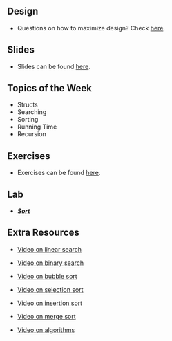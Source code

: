## Design
- Questions on how to maximize design? Check [here](https://docs.google.com/document/d/1WIzuNSzDkkEihfdEpXNVHYlbXS5HZrh9UrItfutb2cM/edit).

## Slides
- Slides can be found [here](https://docs.google.com/presentation/d/1CAa-fjEsmMx6EIX0quEEMid_s3iHFAr5JLrRrKicWLk/edit?usp=sharing).

## Topics of the Week

- Structs
- Searching
- Sorting
- Running Time
- Recursion

## Exercises
- Exercises can be found [here](https://github.com/emnguyen/cs50/blob/main/exercises/week3-exercises.md).

## Lab

- ***[Sort](https://cs50.harvard.edu/college/2021/fall/labs/3/)***

## Extra Resources

- [Video on linear search](https://www.youtube.com/watch?v=TwsgCHYmbbA)

- [Video on binary search](https://www.youtube.com/watch?v=T98PIp4omUA)

- [Video on bubble sort](https://www.youtube.com/watch?v=RT-hUXUWQ2I)

- [Video on selection sort](https://www.youtube.com/watch?v=3hH8kTHFw2A)

- [Video on insertion sort](https://www.youtube.com/watch?v=O0VbBkUvriI)

- [Video on merge sort](https://www.youtube.com/watch?v=Ns7tGNbtvV4)

- [Video on algorithms](https://www.youtube.com/watch?v=ktWL3nN38ZA)
